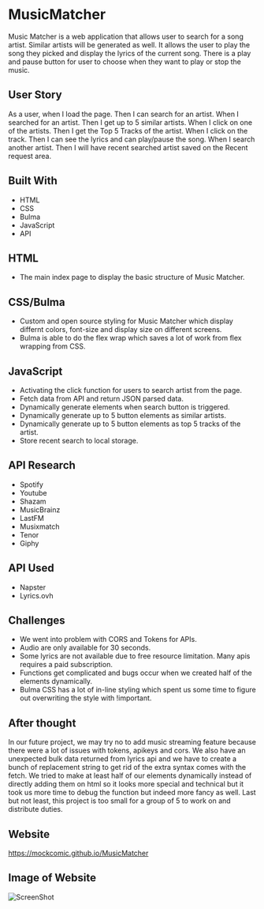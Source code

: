 # MusicMatcher
Music Matcher is a web application that allows user to search for a song artist. Similar artists will be generated as well. It allows the user to play the song they picked and display the lyrics of the current song. There is a play and pause button for user to choose when they want to play or stop the music.

## User Story
As a user, when I load the page.
Then I can search for an artist.
When I searched for an artist.
Then I get up to 5 similar artists.
When I click on one of the artists.
Then I get the Top 5 Tracks of the artist.
When I click on the track.
Then I can see the lyrics and can play/pause the song.
When I search another artist.
Then I will have recent searched artist saved on the Recent request area.


## Built With
* HTML
* CSS
* Bulma
* JavaScript
* API

## HTML
* The main index page to display the basic structure of Music Matcher.

## CSS/Bulma
* Custom and open source styling for Music Matcher which display differnt colors, font-size and display size on different screens.
* Bulma is able to do the flex wrap which saves a lot of work from flex wrapping from CSS.

## JavaScript
* Activating the click function for users to search artist from the page.
* Fetch data from API and return JSON parsed data.
* Dynamically generate elements when search button is triggered.
* Dynamically generate up to 5 button elements as similar artists.
* Dynamically generate up to 5 button elements as top 5 tracks of the artist.
* Store recent search to local storage.

## API Research
* Spotify
* Youtube
* Shazam
* MusicBrainz
* LastFM
* Musixmatch
* Tenor
* Giphy

## API Used
* Napster
* Lyrics.ovh

## Challenges
* We went into problem with CORS and Tokens for APIs.
* Audio are only available for 30 seconds.
* Some lyrics are not available due to free resource limitation. Many apis requires a paid subscription.
* Functions get complicated and bugs occur when we created half of the elements dynamically.
* Bulma CSS has a lot of in-line styling which spent us some time to figure out overwriting the style with !important.


## After thought
In our future project, we may try no to add music streaming feature because there were a lot of issues with tokens, apikeys and cors. We also have an unexpected bulk data returned from lyrics api and we have to create a bunch of replacement string to get rid of the extra syntax comes with the fetch. We tried to make at least half of our elements dynamically instead of directly adding them on html so it looks more special and technical but it took us more time to debug the function but indeed more fancy as well. Last but not least, this project is too small for a group of 5 to work on and distribute duties.


## Website
https://mockcomic.github.io/MusicMatcher

## Image of Website
![ScreenShot](https://)
